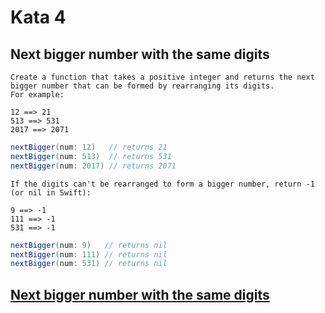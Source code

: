 # Kata 4

## Next bigger number with the same digits

    Create a function that takes a positive integer and returns the next bigger number that can be formed by rearranging its digits.  
    For example:  

    12 ==> 21  
    513 ==> 531  
    2017 ==> 2071  

```csharp
nextBigger(num: 12)   // returns 21
nextBigger(num: 513)  // returns 531
nextBigger(num: 2017) // returns 2071
```

    If the digits can't be rearranged to form a bigger number, return -1 (or nil in Swift):  

    9 ==> -1  
    111 ==> -1  
    531 ==> -1  

```csharp
nextBigger(num: 9)   // returns nil
nextBigger(num: 111) // returns nil
nextBigger(num: 531) // returns nil
```

[Next bigger number with the same digits](https://www.codewars.com/kata/55983863da40caa2c900004e)
---------------------------------------------------------------------------------------------